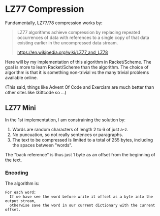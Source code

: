 # LZ77 Compression

Fundamentally, LZ77/78 compression works by:

> LZ77 algorithms achieve compression by replacing repeated occurrences of
> data with references to a single copy of that data existing earlier in the
> uncompressed data stream.
> 
>   https://en.wikipedia.org/wiki/LZ77_and_LZ78

Here will by my implementation of this algorithm in Racket/Scheme. The goal is
more to learn Racket/Scheme than the algorithm. The choice of algorithm is that
it is something non-trivial vs the many trivial problems available online.

(This said, things like Advent Of Code and Exercism are much better than other
sites like l33tcode so ...)

## LZ77 Mini

In the 1st implementation, I am constraining the solution by:

1. Words are random characters of length 2 to 6 of just a-z.
1. No puncuation, so not really sentences or paragraphs.
1. The text to be compressed is limited to a total of 255 bytes,
   including the spaces between "words".

The "back reference" is thus just 1 byte as an offset from the beginning of the text.

### Encoding

The algorithm is:

```text
For each word:
  If we have see the word before write it offset as a byte into the output stream,
  otherwise save the word in our current dictionary with the current offset.
```